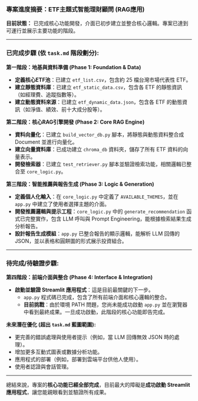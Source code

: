 ### **專案進度摘要：ETF主題式智能理財顧問 (RAG應用)**

**目前狀態：**
已完成核心功能開發，介面已初步建立並整合核心邏輯。專案已達到可運行並展示主要功能的階段。

---

### **已完成步驟 (依 `task.md` 階段劃分):**

**第一階段：地基與資料準備 (Phase 1: Foundation & Data)**
*   **定義核心ETF池**：已建立 `etf_list.csv`，包含約 25 檔台灣市場代表性 ETF。
*   **建立靜態資料庫**：已建立 `etf_static_data.csv`，包含各 ETF 的靜態資訊（如經理費、追蹤指數等）。
*   **建立動態資料來源**：已建立 `etf_dynamic_data.json`，包含各 ETF 的動態資訊（如淨值、績效、前十大成分股等）。

**第二階段：核心RAG引擎開發 (Phase 2: Core RAG Engine)**
*   **資料向量化**：已建立 `build_vector_db.py` 腳本，將靜態與動態資料整合成 Document 並進行向量化。
*   **建立向量資料庫**：已成功建立 `chroma_db` 資料夾，儲存了所有 ETF 資料的向量表示。
*   **開發檢索器**：已建立 `test_retriever.py` 腳本並驗證檢索功能，相關邏輯已整合至 `core_logic.py`。

**第三階段：智能推薦與報告生成 (Phase 3: Logic & Generation)**
*   **定義個人化輸入**：在 `core_logic.py` 中定義了 `AVAILABLE_THEMES`，並在 `app.py` 中建立了使用者選擇主題的介面。
*   **開發推薦邏輯與提示工程**：`core_logic.py` 中的 `generate_recommendation` 函式已完整實作，包含 LLM 呼叫與 Prompt Engineering，能根據檢索結果生成分析報告。
*   **設計報告生成模組**：`app.py` 已整合報告的顯示邏輯，能解析 LLM 回傳的 JSON，並以表格和圓餅圖的形式展示投資組合。

---

### **待完成/待驗證步驟:**

**第四階段：前端介面與整合 (Phase 4: Interface & Integration)**
*   **啟動並驗證 Streamlit 應用程式**：這是目前最關鍵的下一步。
    *   `app.py` 程式碼已完成，包含了所有前端介面和核心邏輯的整合。
    *   **目前挑戰**：由於環境 PATH 問題，您尚未能成功啟動 `app.py` 並在瀏覽器中看到最終成果。一旦成功啟動，此階段的核心功能即告完成。

**未來潛在優化 (超出 `task.md` 藍圖範圍):**
*   更完善的錯誤處理與使用者提示（例如，當 LLM 回傳無效 JSON 時的處理）。
*   增加更多互動式圖表或數據分析功能。
*   應用程式的部署（例如，部署到雲端平台供他人使用）。
*   使用者認證與會話管理。

---

總結來說，專案的**核心功能已經全部完成**，目前最大的障礙是**成功啟動 Streamlit 應用程式**，讓您能親眼看到並驗證所有成果。
